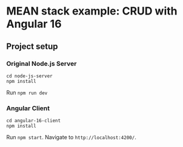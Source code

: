 # MEAN stack example: CRUD with Angular 16

## Project setup

### Original Node.js Server

```
cd node-js-server
npm install
```

Run `npm run dev`

### Angular Client

```
cd angular-16-client
npm install
```

Run `npm start`. Navigate to `http://localhost:4200/`.
